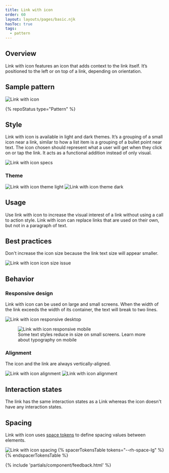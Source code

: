 ```yaml
---
title: Link with icon
order: 60
layout: layouts/pages/basic.njk
hasToc: true
tags:
  - pattern
---
```


<link rel="stylesheet" href="{{ '/assets/packages/@rhds/elements/elements/rh-table/rh-table-lightdom.css' | url }}">
<link rel="stylesheet" href="{{ '/styles/samp.css' | url }}">


## Overview

Link with icon features an icon that adds context to the link itself. It’s positioned to the left or on top of a link, depending on orientation.


## Sample pattern

<uxdot-example width-adjustment="484px">
  <img src="{{ './link-with-icon.svg' | url }}" alt="Link with icon">
</uxdot-example>


{% repoStatus type="Pattern" %}


## Style

Link with icon is available in light and dark themes. It’s a grouping of a small icon near a link, similar to how a list item is a grouping of a bullet point near text. The icon chosen should represent what a user will get when they click on or tap the link. It acts as a functional addition instead of only visual.

<uxdot-example width-adjustment="484px">
  <img src="{{ './link-with-icon-style.svg' | url }}" alt="Link with icon specs">
</uxdot-example>


### Theme

<uxdot-example width-adjustment="484px">
  <img src="{{ './link-with-icon-theme-light.svg' | url }}" alt="Link with icon theme light">
</uxdot-example>

<uxdot-example color-palette="darkest" width-adjustment="484px">
  <img src="{{ './link-with-icon-theme-dark.svg' | url }}" alt="Link with icon theme dark">
</uxdot-example>


## Usage

Use link with icon to increase the visual interest of a link without using a call to action style. Link with icon can replace links that are used on their own, but not in a paragraph of text.


## Best practices

Don't increase the icon size because the link text size will appear smaller.

<uxdot-example width-adjustment="484px" danger>
  <img src="{{ './link-with-icon-best-practices.svg' | url }}" alt="Link with icon icon size issue">
</uxdot-example>


## Behavior

### Responsive design

Link with icon can be used on large and small screens. When the width of the link exceeds the width of its container, the text will break to two lines.

<uxdot-example width-adjustment="1000px" variant="full" alignment="left" no-border>
  <img src="{{ './link-with-icon-responsive.svg' | url }}" alt="Link with icon responsive desktop">
</uxdot-example>

<figure>
  <uxdot-example width-adjustment="360px" variant="full" alignment="left" no-border>
    <img src="{{ './link-with-icon-responsive-mobile.svg' | url }}" alt="Link with icon responsive mobile">
  </uxdot-example>
  <figcaption>Some text styles reduce in size on small screens. Learn more about typography on mobile</figcaption>
</figure>


### Alignment

The icon and the link are always vertically-aligned.

<uxdot-example width-adjustment="269px">
  <img src="{{ './link-with-icon-alignment-1.svg' | url }}" alt="Link with icon alignment">
</uxdot-example>

<uxdot-example width-adjustment="269px">
  <img src="{{ './link-with-icon-alignment-2.svg' | url }}" alt="Link with icon alignment">
</uxdot-example>


## Interaction states

The link has the same interaction states as a Link whereas the icon doesn't have any interaction states.


## Spacing

Link with icon uses [space tokens](/tokens/space/) to define spacing values between elements.

<uxdot-example width-adjustment="484px">
  <img src="{{ './link-with-icon-spacing.svg' | url }}" alt="Link with icon spacing">
</uxdot-example>

<rh-table>
{% spacerTokensTable 
  tokens="--rh-space-lg" %}
{% endspacerTokensTable %}
</rh-table>


{% include 'partials/component/feedback.html' %}
